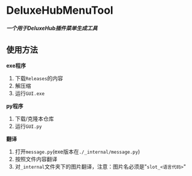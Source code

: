 # DeluxeHubMenuTool
###### **一个用于DeluxeHub插件菜单生成工具**
## 使用方法

**exe程序**
1. 下载`Releases`的内容
2. 解压缩
3. 运行`GUI.exe`

**py程序**
1. 下载/克隆本仓库
2. 运行`GUI.py`

**翻译**
1. 打开`message.py`(exe版本在`./_internal/message.py`)
2. 按照文件内容翻译
3. 对`_internal`文件夹下的图片翻译，注意：图片名必须是"`slot_<语言代码>`"